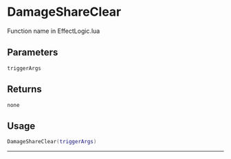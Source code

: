 # DamageShareClear
Function name in EffectLogic.lua
## Parameters
`triggerArgs`
## Returns
`none`
## Usage
```lua
DamageShareClear(triggerArgs)
```
---
